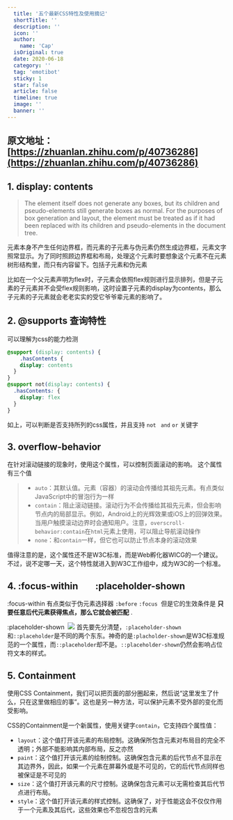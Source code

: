 ```yaml
---
  title: '五个最新CSS特性及使用摘记'
  shortTitle: ''
  description: ''
  icon: ''
  author:
    name: 'Cap'
  isOriginal: true
  date: 2020-06-18
  category: ''
  tag: 'emotibot'
  sticky: 1
  star: false
  article: false
  timeline: true
  image: ''
  banner: ''
---
```


  ## 原文地址：[https://zhuanlan.zhihu.com/p/40736286](https://zhuanlan.zhihu.com/p/40736286)
## 1. display: contents
> The element itself does not generate any boxes, but its children and pseudo-elements still generate boxes as normal. For the purposes of box generation and layout, the element must be treated as if it had been replaced with its children and pseudo-elements in the document tree.

元素本身不产生任何边界框，而元素的子元素与伪元素仍然生成边界框，元素文字照常显示。为了同时照顾边界框和布局，处理这个元素时要想象这个元素不在元素树形结构里，而只有内容留下。包括子元素和伪元素

比如在一个父元素声明为flex时，子元素会依照flex规则进行显示排列，但是子元素的子元素并不会受flex规则影响，这时设置子元素的display为contents，那么子元素的子元素就会老老实实的受它爷爷辈元素的影响了。

## 2. @supports 查询特性
可以理解为css的能力检测

```css
@support (display: contents) {
	.hasContents {
  	display: contents
  }
}
@support not(display: contents) {
  .hasContents: {
  	display: flex
  }
}
```

如上，可以判断是否支持所列的css属性，并且支持 `not ` `and` `or` 关键字

## 3. overflow-behavior
在针对滚动链接的现象时，使用这个属性，可以控制页面滚动的影响。
这个属性有三个值
> - `auto`：其默认值。元素（容器）的滚动会传播给其祖先元素。有点类似JavaScript中的冒泡行为一样
> - `contain`：阻止滚动链接。滚动行为不会传播给其祖先元素，但会影响节点内的局部显示。例如，Android上的光辉效果或iOS上的回弹效果。当用户触摸滚动边界时会通知用户。注意，`overscroll-behavior:contain`在`html`元素上使用，可以阻止导航滚动操作
> - `none`：和`contain`一样，但它也可以防止节点本身的滚动效果


值得注意的是，这个属性还不是W3C标准，而是Web孵化器WICG的一个建议。不过，说不定哪一天，这个特性就进入到W3C工作组中，成为W3C的一个标准。

## 4. :focus-within        :placeholder-shown
:focus-within 有点类似于伪元素选择器 `:before` `:focus` 
但是它的生效条件是 **只要任意后代元素获得焦点，那么它就会被匹配** .

:placeholder-shown 
![](https://cdn.nlark.com/yuque/0/2019/jpeg/297368/1561098417624-04ff5ed0-294e-40d4-b8f2-e14487cf5d75.jpeg#align=left&display=inline&height=275&originHeight=379&originWidth=720&size=0&status=done&width=522)
首先要先分清楚，`:placeholder-shown`和`::placeholder`是不同的两个东东。神奇的是`:placholder-shown`是W3C标准规范的一个属性，而`::placeholder`却不是。`::placeholder-shown`仍然会影响占位符文本的样式。

## 5. Containment
使用CSS Containment，我们可以把页面的部分圈起来，然后说“这里发生了什么，只在这里做相应的事”。这也是另一种方法，可以保护元素不受外部的变化而受影响。

CSS的Containment是一个新属性，使用关键字`contain`，它支持四个属性值：

- `layout`：这个值打开该元素的布局控制。这确保所包含元素对布局目的完全不透明；外部不能影响其内部布局，反之亦然
- `paint`：这个值打开该元素的绘制控制。这确保包含元素的后代节点不显示在其边界外，因此，如果一个元素在屏幕外或是不可见的，它的后代节点同样也被保证是不可见的
- `size`：这个值打开该元素的尺寸控制。这确保包含元素可以无需检查其后代节点进行布局。
- `style`：这个值打开该元素的样式控制。这确保了，对于性能这会不仅仅作用于一个元素及其后代，这些效果也不忽视包含的元素
